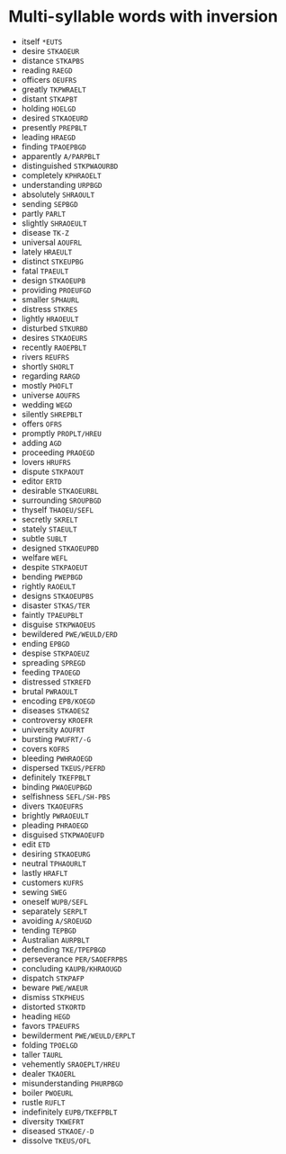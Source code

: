 # Multi-syllable words with inversion

* itself `*EUTS`
* desire `STKAOEUR`
* distance `STKAPBS`
* reading `RAEGD`
* officers `OEUFRS`
* greatly `TKPWRAELT`
* distant `STKAPBT`
* holding `HOELGD`
* desired `STKAOEURD`
* presently `PREPBLT`
* leading `HRAEGD`
* finding `TPAOEPBGD`
* apparently `A/PARPBLT`
* distinguished `STKPWAOURBD`
* completely `KPHRAOELT`
* understanding `URPBGD`
* absolutely `SHRAOULT`
* sending `SEPBGD`
* partly `PARLT`
* slightly `SHRAOEULT`
* disease `TK-Z`
* universal `AOUFRL`
* lately `HRAEULT`
* distinct `STKEUPBG`
* fatal `TPAEULT`
* design `STKAOEUPB`
* providing `PROEUFGD`
* smaller `SPHAURL`
* distress `STKRES`
* lightly `HRAOEULT`
* disturbed `STKURBD`
* desires `STKAOEURS`
* recently `RAOEPBLT`
* rivers `REUFRS`
* shortly `SHORLT`
* regarding `RARGD`
* mostly `PHOFLT`
* universe `AOUFRS`
* wedding `WEGD`
* silently `SHREPBLT`
* offers `OFRS`
* promptly `PROPLT/HREU`
* adding `AGD`
* proceeding `PRAOEGD`
* lovers `HRUFRS`
* dispute `STKPAOUT`
* editor `ERTD`
* desirable `STKAOEURBL`
* surrounding `SROUPBGD`
* thyself `THAOEU/SEFL`
* secretly `SKRELT`
* stately `STAEULT`
* subtle `SUBLT`
* designed `STKAOEUPBD`
* welfare `WEFL`
* despite `STKPAOEUT`
* bending `PWEPBGD`
* rightly `RAOEULT`
* designs `STKAOEUPBS`
* disaster `STKAS/TER`
* faintly `TPAEUPBLT`
* disguise `STKPWAOEUS`
* bewildered `PWE/WEULD/ERD`
* ending `EPBGD`
* despise `STKPAOEUZ`
* spreading `SPREGD`
* feeding `TPAOEGD`
* distressed `STKREFD`
* brutal `PWRAOULT`
* encoding `EPB/KOEGD`
* diseases `STKAOESZ`
* controversy `KROEFR`
* university `AOUFRT`
* bursting `PWUFRT/-G`
* covers `KOFRS`
* bleeding `PWHRAOEGD`
* dispersed `TKEUS/PEFRD`
* definitely `TKEFPBLT`
* binding `PWAOEUPBGD`
* selfishness `SEFL/SH-PBS`
* divers `TKAOEUFRS`
* brightly `PWRAOEULT`
* pleading `PHRAOEGD`
* disguised `STKPWAOEUFD`
* edit `ETD`
* desiring `STKAOEURG`
* neutral `TPHAOURLT`
* lastly `HRAFLT`
* customers `KUFRS`
* sewing `SWEG`
* oneself `WUPB/SEFL`
* separately `SERPLT`
* avoiding `A/SROEUGD`
* tending `TEPBGD`
* Australian `AURPBLT`
* defending `TKE/TPEPBGD`
* perseverance `PER/SAOEFRPBS`
* concluding `KAUPB/KHRAOUGD`
* dispatch `STKPAFP`
* beware `PWE/WAEUR`
* dismiss `STKPHEUS`
* distorted `STKORTD`
* heading `HEGD`
* favors `TPAEUFRS`
* bewilderment `PWE/WEULD/ERPLT`
* folding `TPOELGD`
* taller `TAURL`
* vehemently `SRAOEPLT/HREU`
* dealer `TKAOERL`
* misunderstanding `PHURPBGD`
* boiler `PWOEURL`
* rustle `RUFLT`
* indefinitely `EUPB/TKEFPBLT`
* diversity `TKWEFRT`
* diseased `STKAOE/-D`
* dissolve `TKEUS/OFL`

